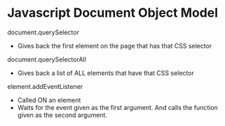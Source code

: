 # Javascript Document Object Model

document.querySelector

- Gives back the first
  element on the page
  that has that CSS selector

document.querySelectorAll

- Gives back a list
  of ALL elements that
  have that CSS selector

element.addEventListener

- Called ON an element
- Waits for the event
  given as the first
  argument. And calls the
  function given as the
  second argument.
